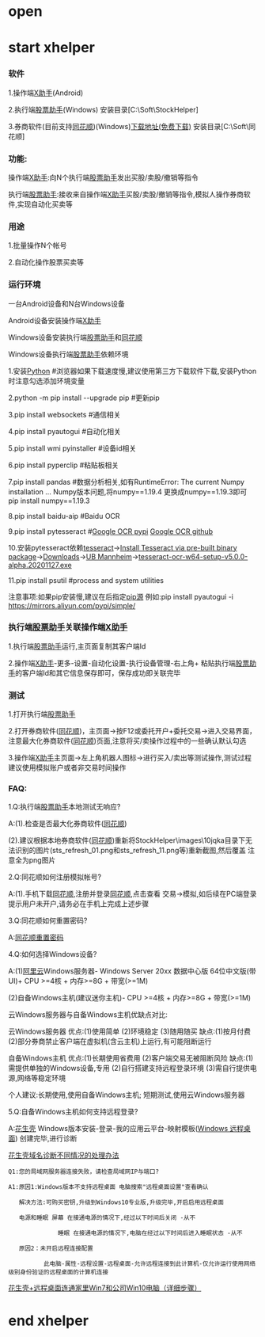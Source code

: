 # open

# start xhelper
### 软件
1.操作端[X助手](https://www.pgyer.com/xhelper)(Android)

2.执行端[股票助手](https://github.com/handsomezhou/open/blob/master/data/StockHelper.rar?raw=true)(Windows) 安装目录[C:\Soft\StockHelper]

3.券商软件(目前支持[同花顺](http://www.10jqka.com.cn/))(Windows)[下载地址(免费下载)](http://download.10jqka.com.cn/) 安装目录[C:\Soft\同花顺]


### 功能:
操作端[X助手](https://www.pgyer.com/xhelper):向N个执行端[股票助手](https://github.com/handsomezhou/open/blob/master/data/StockHelper.rar?raw=true)发出买股/卖股/撤销等指令

执行端[股票助手](https://github.com/handsomezhou/open/blob/master/data/StockHelper.rar?raw=true):接收来自操作端[X助手](https://www.pgyer.com/xhelper)买股/卖股/撤销等指令,模拟人操作券商软件,实现自动化买卖等

### 用途
1.批量操作N个帐号

2.自动化操作股票买卖等

### 运行环境
一台Android设备和N台Windows设备

Android设备安装操作端[X助手](https://www.pgyer.com/xhelper)

Windows设备安装执行端[股票助手](https://github.com/handsomezhou/open/blob/master/data/StockHelper.rar?raw=true)和[同花顺](http://www.10jqka.com.cn/)

Windows设备执行端[股票助手](https://github.com/handsomezhou/open/blob/master/data/StockHelper.rar?raw=true)依赖环境

1.安装[Python](https://www.python.org/downloads/) #浏览器如果下载速度慢,建议使用第三方下载软件下载,安装Python时注意勾选添加环境变量

2.python -m pip install --upgrade pip  #更新pip

3.pip install websockets        #通信相关

4.pip install pyautogui         #自动化相关

5.pip install wmi pyinstaller   #设备id相关

6.pip install pyperclip         #粘贴板相关

7.pip install pandas            #数据分析相关,如有RuntimeError: The current Numpy installation ... Numpy版本问题,将numpy==1.19.4 更换成numpy==1.19.3即可 pip install numpy==1.19.3

8.pip install baidu-aip         #Baidu OCR

9.pip install pytesseract       #[Google OCR pypi](https://pypi.org/project/pytesseract/)  [Google OCR github](https://github.com/madmaze/pytesseract)

10.安装pytesseract依赖[tesseract](https://github.com/tesseract-ocr/tesseract)->[Install Tesseract via pre-built binary package](https://tesseract-ocr.github.io/tessdoc/Home.html)->[Downloads](https://tesseract-ocr.github.io/tessdoc/Downloads.html)->[UB Mannheim](https://github.com/UB-Mannheim/tesseract/wiki)->[tesseract-ocr-w64-setup-v5.0.0-alpha.20201127.exe](https://digi.bib.uni-mannheim.de/tesseract/tesseract-ocr-w64-setup-v5.0.0-alpha.20201127.exe)

11.pip install psutil  #process and system utilities

注意事项:如果pip安装慢,建议在后指定[pip源](https://developer.aliyun.com/article/652884)
例如:pip install pyautogui -i https://mirrors.aliyun.com/pypi/simple/

### 执行端[股票助手](https://github.com/handsomezhou/open/blob/master/data/StockHelper.rar?raw=true)关联操作端[X助手](https://www.pgyer.com/xhelper)

1.执行端[股票助手](https://github.com/handsomezhou/open/blob/master/data/StockHelper.rar?raw=true)运行,主页面复制其客户端Id

2.操作端[X助手](https://www.pgyer.com/xhelper)-更多-设置-自动化设置-执行设备管理-右上角+ 粘贴执行端[股票助手](https://github.com/handsomezhou/open/blob/master/data/StockHelper.rar?raw=true)的客户端Id和其它信息保存即可，保存成功即关联完毕


### 测试
1.打开执行端[股票助手](https://github.com/handsomezhou/open/blob/master/data/StockHelper.rar?raw=true)

2.打开券商软件([同花顺](http://www.10jqka.com.cn/))，主页面->按F12或委托开户+委托交易->进入交易界面，注意最大化券商软件([同花顺](http://www.10jqka.com.cn/))页面,注意将买/卖操作过程中的一些确认默认勾选

3.操作端[X助手](https://www.pgyer.com/xhelper)主页面->左上角机器人图标->进行买入/卖出等测试操作,测试过程建议使用模拟账户或者非交易时间操作


### FAQ:
1.Q:执行端[股票助手](https://github.com/handsomezhou/open/blob/master/data/StockHelper.rar?raw=true)本地测试无响应?

  A:(1).检查是否最大化券商软件([同花顺](http://www.10jqka.com.cn/))

   (2).建议根据本地券商软件([同花顺](http://www.10jqka.com.cn/))重新将StockHelper\images\10jqka目录下无法识别的图片(sts_refresh_01.png和sts_refresh_11.png等)重新截图,然后覆盖  注意全为png图片

2.Q:同花顺如何注册模拟帐号?

  A:(1).手机下载[同花顺](http://www.10jqka.com.cn/),注册并登录[同花顺](http://www.10jqka.com.cn/),点击查看 交易->模拟,如后续在PC端登录提示用户未开户,请务必在手机上完成上述步骤

3.Q:同花顺如何重置密码?

  A:[同花顺重置密码](http://upass.10jqka.com.cn/lostpass)

4.Q:如何选择Windows设备?

  A:(1)[阿里云](http://www.aliyun.com/)Windows服务器- Windows Server  20xx 数据中心版 64位中文版(带UI)+ CPU >=4核 + 内存>=8G + 带宽(>=1M)

   (2)自备Windows主机(建议迷你主机)- CPU >=4核 + 内存>=8G + 带宽(>=1M)

   云Windows服务器与自备Windows主机优缺点对比:

   云Windows服务器 优点:(1)使用简单 (2)环境稳定 (3)随用随买 缺点:(1)按月付费 (2)部分券商禁止客户端在虚拟机(含云主机)上运行,有可能阻断运行

   自备Windows主机 优点:(1)长期使用省费用 (2)客户端交易无被阻断风险 缺点:(1)需提供单独的Windows设备,专用 (2)自行搭建支持远程登录环境 (3)需自行提供电源,网络等稳定环境

   个人建议:长期使用,使用自备Windows主机; 短期测试,使用云Windows服务器

5.Q:自备Windows主机如何支持远程登录?

  A:[花生壳](https://www.oray.com/) Windows版本安装-登录-我的应用云平台-映射模板([Windows 远程桌面](http://service.oray.com/category/153_1.html)) 创建完毕,进行诊断

   [花生壳域名诊断不同情况的处理办法](http://service.oray.com/question/5901.html)

    Q1:您的局域网服务器连接失败，请检查局域网IP与端口?

    A1:原因1:Windows版本不支持远程桌面 电脑搜索"远程桌面设置"查看确认

       解决方法:可购买密钥,升级到Windows10专业版,升级完毕,开启启用远程桌面

       电源和睡眠 屏幕 在接通电源的情况下,经过以下时间后关闭 -从不

                  睡眠 在接通电源的情况下,电脑在经过以下时间后进入睡眠状态 -从不

       原因2：未开启远程连接配置

              此电脑-属性-远程设置-远程桌面-允许远程连接到此计算机-仅允许运行使用网络级别身份验证的远程桌面的计算机连接
[花生壳+远程桌面连通家里Win7和公司Win10电脑（详细步骤）](http://service.oray.com/question/5569.html)


# end xhelper